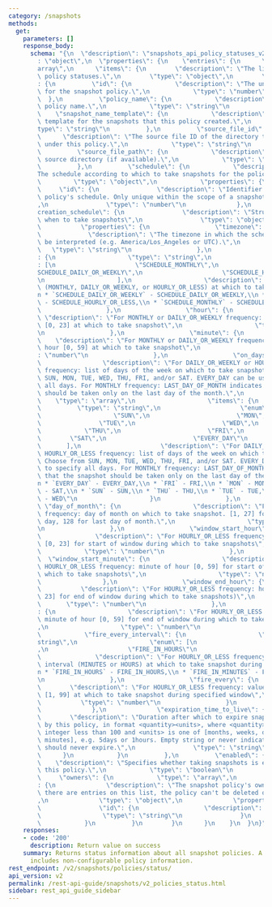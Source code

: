 ```yaml
---
category: /snapshots
methods:
  get:
    parameters: []
    response_body:
      schema: "{\n  \"description\": \"snapshots_api_policy_statuses_v2\",\n  \"type\"\
        : \"object\",\n  \"properties\": {\n    \"entries\": {\n      \"type\": \"\
        array\",\n      \"items\": {\n        \"description\": \"The list of snapshot\
        \ policy statuses.\",\n        \"type\": \"object\",\n        \"properties\"\
        : {\n          \"id\": {\n            \"description\": \"The unique identifier\
        \ for the snapshot policy.\",\n            \"type\": \"number\"\n        \
        \  },\n          \"policy_name\": {\n            \"description\": \"The snapshot\
        \ policy name.\",\n            \"type\": \"string\"\n          },\n      \
        \    \"snapshot_name_template\": {\n            \"description\": \"The naming\
        \ template for the snapshots that this policy created.\",\n            \"\
        type\": \"string\"\n          },\n          \"source_file_id\": {\n      \
        \      \"description\": \"The source file ID of the directory to snapshot\
        \ under this policy.\",\n            \"type\": \"string\"\n          },\n\
        \          \"source_file_path\": {\n            \"description\": \"The snapshot\
        \ source directory (if available).\",\n            \"type\": \"string\"\n\
        \          },\n          \"schedule\": {\n            \"description\": \"\
        The schedule according to which to take snapshots for the policy.\",\n   \
        \         \"type\": \"object\",\n            \"properties\": {\n         \
        \     \"id\": {\n                \"description\": \"Identifier for the snapshot\
        \ policy's schedule. Only unique within the scope of a snapshot policy.\"\
        ,\n                \"type\": \"number\"\n              },\n              \"\
        creation_schedule\": {\n                \"description\": \"Structure defining\
        \ when to take snapshots\",\n                \"type\": \"object\",\n     \
        \           \"properties\": {\n                  \"timezone\": {\n       \
        \             \"description\": \"The timezone in which the schedule should\
        \ be interpreted (e.g. America/Los_Angeles or UTC).\",\n                 \
        \   \"type\": \"string\"\n                  },\n                  \"frequency\"\
        : {\n                    \"type\": \"string\",\n                    \"enum\"\
        : [\n                      \"SCHEDULE_MONTHLY\",\n                      \"\
        SCHEDULE_DAILY_OR_WEEKLY\",\n                      \"SCHEDULE_HOURLY_OR_LESS\"\
        \n                    ],\n                    \"description\": \"Coarse frequency\
        \ (MONTHLY, DAILY_OR_WEEKLY, or HOURLY_OR_LESS) at which to take snapshot:\\\
        n * `SCHEDULE_DAILY_OR_WEEKLY` - SCHEDULE_DAILY_OR_WEEKLY,\\n * `SCHEDULE_HOURLY_OR_LESS`\
        \ - SCHEDULE_HOURLY_OR_LESS,\\n * `SCHEDULE_MONTHLY` - SCHEDULE_MONTHLY\"\n\
        \                  },\n                  \"hour\": {\n                   \
        \ \"description\": \"For MONTHLY or DAILY_OR_WEEKLY frequency: Hour of day\
        \ [0, 23] at which to take snapshot\",\n                    \"type\": \"number\"\
        \n                  },\n                  \"minute\": {\n                \
        \    \"description\": \"For MONTHLY or DAILY_OR_WEEKLY frequency: minute of\
        \ hour [0, 59] at which to take snapshot\",\n                    \"type\"\
        : \"number\"\n                  },\n                  \"on_days\": {\n   \
        \                 \"description\": \"For DAILY_OR_WEEKLY or HOURLY_OR_LESS\
        \ frequency: list of days of the week on which to take snapshots. Choose from\
        \ SUN, MON, TUE, WED, THU, FRI, and/or SAT. EVERY_DAY can be used to specify\
        \ all days. For MONTHLY frequency: LAST_DAY_OF_MONTH indicates that the snapshot\
        \ should be taken only on the last day of the month.\",\n                \
        \    \"type\": \"array\",\n                    \"items\": {\n            \
        \          \"type\": \"string\",\n                      \"enum\": [\n    \
        \                    \"SUN\",\n                        \"MON\",\n        \
        \                \"TUE\",\n                        \"WED\",\n            \
        \            \"THU\",\n                        \"FRI\",\n                \
        \        \"SAT\",\n                        \"EVERY_DAY\"\n               \
        \       ],\n                      \"description\": \"For DAILY_OR_WEEKLY or\
        \ HOURLY_OR_LESS frequency: list of days of the week on which to take snapshots.\
        \ Choose from SUN, MON, TUE, WED, THU, FRI, and/or SAT. EVERY_DAY can be used\
        \ to specify all days. For MONTHLY frequency: LAST_DAY_OF_MONTH indicates\
        \ that the snapshot should be taken only on the last day of the month.:\\\
        n * `EVERY_DAY` - EVERY_DAY,\\n * `FRI` - FRI,\\n * `MON` - MON,\\n * `SAT`\
        \ - SAT,\\n * `SUN` - SUN,\\n * `THU` - THU,\\n * `TUE` - TUE,\\n * `WED`\
        \ - WED\"\n                    }\n                  },\n                 \
        \ \"day_of_month\": {\n                    \"description\": \"For MONTHLY\
        \ frequency: day of month on which to take snapshot. [1, 27] for specific\
        \ day, 128 for last day of month.\",\n                    \"type\": \"number\"\
        \n                  },\n                  \"window_start_hour\": {\n     \
        \               \"description\": \"For HOURLY_OR_LESS frequency: hour of day\
        \ [0, 23] for start of window during which to take snapshots\",\n        \
        \            \"type\": \"number\"\n                  },\n                \
        \  \"window_start_minute\": {\n                    \"description\": \"For\
        \ HOURLY_OR_LESS frequency: minute of hour [0, 59] for start of window during\
        \ which to take snapshots\",\n                    \"type\": \"number\"\n \
        \                 },\n                  \"window_end_hour\": {\n         \
        \           \"description\": \"For HOURLY_OR_LESS frequency: hour of day [0,\
        \ 23] for end of window during which to take snapshots)\",\n             \
        \       \"type\": \"number\"\n                  },\n                  \"window_end_minute\"\
        : {\n                    \"description\": \"For HOURLY_OR_LESS frequency:\
        \ minute of hour [0, 59] for end of window during which to take snapshots\"\
        ,\n                    \"type\": \"number\"\n                  },\n      \
        \            \"fire_every_interval\": {\n                    \"type\": \"\
        string\",\n                    \"enum\": [\n                      \"FIRE_IN_MINUTES\"\
        ,\n                      \"FIRE_IN_HOURS\"\n                    ],\n     \
        \               \"description\": \"For HOURLY_OR_LESS frequency: units for\
        \ interval (MINUTES or HOURS) at which to take snapshot during specified window:\\\
        n * `FIRE_IN_HOURS` - FIRE_IN_HOURS,\\n * `FIRE_IN_MINUTES` - FIRE_IN_MINUTES\"\
        \n                  },\n                  \"fire_every\": {\n            \
        \        \"description\": \"For HOURLY_OR_LESS frequency: value for interval\
        \ [1, 99] at which to take snapshot during specified window\",\n         \
        \           \"type\": \"number\"\n                  }\n                }\n\
        \              },\n              \"expiration_time_to_live\": {\n        \
        \        \"description\": \"Duration after which to expire snapshots created\
        \ by this policy, in format <quantity><units>, where <quantity> is a positive\
        \ integer less than 100 and <units> is one of [months, weeks, days, hours,\
        \ minutes], e.g. 5days or 1hours. Empty string or never indicates snapshots\
        \ should never expire.\",\n                \"type\": \"string\"\n        \
        \      }\n            }\n          },\n          \"enabled\": {\n        \
        \    \"description\": \"Specifies whether taking snapshots is enabled for\
        \ this policy.\",\n            \"type\": \"boolean\"\n          },\n     \
        \     \"owners\": {\n            \"type\": \"array\",\n            \"items\"\
        : {\n              \"description\": \"The snapshot policy's owners. While\
        \ there are entries on this list, the policy can't be deleted or modified.\"\
        ,\n              \"type\": \"object\",\n              \"properties\": {\n\
        \                \"id\": {\n                  \"description\": \"id\",\n \
        \                 \"type\": \"string\"\n                }\n              }\n\
        \            }\n          }\n        }\n      }\n    }\n  }\n}"
    responses:
    - code: '200'
      description: Return value on success
    summary: Returns status information about all snapshot policies. A policy status
      includes non-configurable policy information.
rest_endpoint: /v2/snapshots/policies/status/
api_version: v2
permalink: /rest-api-guide/snapshots/v2_policies_status.html
sidebar: rest_api_guide_sidebar
---
```

